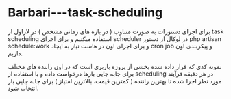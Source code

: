 # Barbari---task-scheduling
برای اجرای دستورات به صورت متناوب ( در بازه های زمانی مشخص ) در لاراول از task scheduling استفاده میکنیم و برای اجرای scheduler در لوکال از دستور php artisan schedule:work و برای اجرای اون در هاست نیاز به ایجاد cron job و پیکربندی اون داریم.

نمونه کدی که قرار داده شده بخشی از پروژه باربری است که در اون راننده های مختلف برای جابه جایی بارها درخواست داده و با استفاده از scheduling در هر دقیقه فرآیند مورد نظر اجرا شده تا بهترین راننده ( کمترین قیمت، بالاترین امتیاز ) برای جابه جایی بار انتخاب شود.
